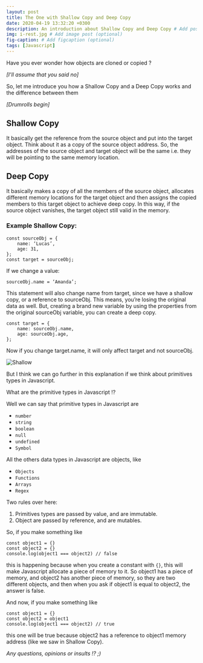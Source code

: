 ```yaml
---
layout: post
title: The One with Shallow Copy and Deep Copy
date: 2020-04-19 13:32:20 +0300
description: An introduction about Shallow Copy and Deep Copy # Add post description (optional)
img: i-rest.jpg # Add image post (optional)
fig-caption: # Add figcaption (optional)
tags: [Javascript]
---
```


Have you ever wonder how objects are cloned or copied ?

_[I'll assume that you said no]_

So, let me introduce you how a Shallow Copy and a Deep Copy works and the difference between them

_[Drumrolls begin]_

## Shallow Copy

It basically get the reference from the source object and put into the target object.
Think about it as a copy of the source object address. So, the addresses of the source object and target object will be the same i.e. they will be pointing to the same memory location.

## Deep Copy

It basically makes a copy of all the members of the source object, allocates different memory locations for the target object and then assigns the copied members to this target object to achieve deep copy. In this way, if the source object vanishes, the target object still valid in the memory.

### Example Shallow Copy:

```
const sourceObj = {
    name: ‘Lucas’,
    age: 31,
};
const target = sourceObj;
```

If we change a value:

`sourceObj.name = ‘Amanda’;`

This statement will also change name from target, since we have a shallow copy, or a reference to sourceObj. This means, you’re losing the original data as well.
But, creating a brand new variable by using the properties from the original sourceObj variable, you can create a deep copy.

```
const target = {
    name: sourceObj.name,
    age: sourceObj.age,
};
```

Now if you change target.name, it will only affect target and not sourceObj.

![Shallow]({{site.baseurl}}/assets/img/shallow_deep_copy.png)

But I think we can go further in this explanation if we think about primitives types in Javascript.

What are the primitive types in Javascript !?

Well we can say that primitive types in Javascript are

- `number`
- `string`
- `boolean`
- `null`
- `undefined`
- `Symbol`

All the others data types in Javascript are objects, like

- `Objects`
- `Functions`
- `Arrays`
- `Regex`

Two rules over here:

1. Primitives types are passed by value, and are immutable.
2. Object are passed by reference, and are mutables.

So, if you make something like

```
const object1 = {}
const object2 = {}
console.log(object1 === object2) // false
```

this is happening because when you create a constant with `{}`, this will make Javascript allocate a piece of memory to it. So object1 has a piece of memory, and object2 has another piece of memory, so they are two different objects, and then when you ask if object1 is equal to object2, the answer is false.

And now, if you make something like

```
const object1 = {}
const object2 = object1
console.log(object1 === object2) // true
```

this one will be true because object2 has a reference to object1 memory address (like we saw in Shallow Copy).

_Any questions, opinions or insults !? ;)_
